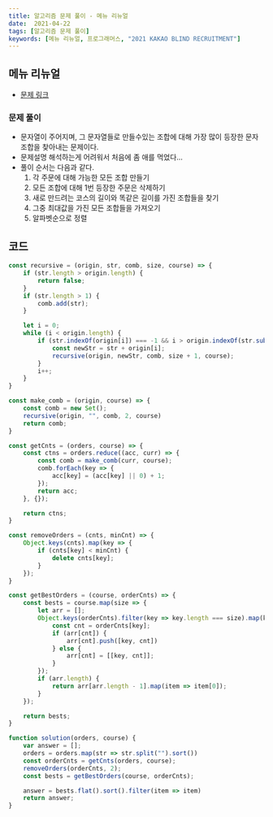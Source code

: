 ```yaml
---
title: 알고리즘 문제 풀이 - 메뉴 리뉴얼
date:  2021-04-22
tags: [알고리즘 문제 풀이]
keywords: [메뉴 리뉴얼, 프로그래머스, "2021 KAKAO BLIND RECRUITMENT"]
---
```


## 메뉴 리뉴얼
- [문제 링크](https://programmers.co.kr/learn/courses/30/lessons/72411)

### 문제 풀이
- 문자열이 주어지며, 그 문자열들로 만들수있는 조합에 대해 가장 많이 등장한 문자조합을 찾아내는 문제이다.
- 문제설명 해석하는게 어려워서 처음에 좀 애를 먹었다...
- 풀이 순서는 다음과 같다.
	1. 각 주문에 대해 가능한 모든 조합 만들기
	2. 모든 조합에 대해 1번 등장한 주문은 삭제하기
	3. 새로 만드려는 코스의 길이와 똑같은 길이를 가진 조합들을 찾기
	4. 그중 최대값을 가진 모든 조합들을 가져오기
	5. 알파벳순으로 정렬


## 코드
```javascript
const recursive = (origin, str, comb, size, course) => {
	if (str.length > origin.length) {
		return false;
	}
	if (str.length > 1) {
		comb.add(str);
	}

	let i = 0;
	while (i < origin.length) {
		if (str.indexOf(origin[i]) === -1 && i > origin.indexOf(str.substr(-1))) {
			const newStr = str + origin[i];
			recursive(origin, newStr, comb, size + 1, course);
		}
		i++;
	}
}

const make_comb = (origin, course) => {
	const comb = new Set();
	recursive(origin, "", comb, 2, course)
	return comb;
}

const getCnts = (orders, course) => {
	const ctns = orders.reduce((acc, curr) => {
		const comb = make_comb(curr, course);
		comb.forEach(key => {
			acc[key] = (acc[key] || 0) + 1;
		});
		return acc;
	}, {});

	return ctns;
}

const removeOrders = (cnts, minCnt) => {
	Object.keys(cnts).map(key => {
		if (cnts[key] < minCnt) {
			delete cnts[key];
		}
	});
}

const getBestOrders = (course, orderCnts) => {
	const bests = course.map(size => {
		let arr = [];
		Object.keys(orderCnts).filter(key => key.length === size).map(key => {
			const cnt = orderCnts[key];
			if (arr[cnt]) {
				arr[cnt].push([key, cnt])
			} else {
				arr[cnt] = [[key, cnt]];
			}
		});
		if (arr.length) {
			return arr[arr.length - 1].map(item => item[0]);
		}
	});

	return bests;
}

function solution(orders, course) {
	var answer = [];
	orders = orders.map(str => str.split("").sort())
	const orderCnts = getCnts(orders, course);
	removeOrders(orderCnts, 2);
	const bests = getBestOrders(course, orderCnts);

	answer = bests.flat().sort().filter(item => item)
	return answer;
}
```